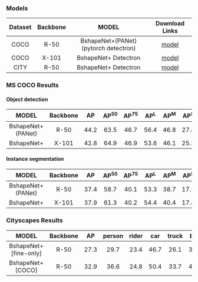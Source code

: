 ### Models


Dataset|Backbone|MODEL |Download Links 
:------------: |:------------: |:------------: |:------------:
COCO|R-50|BshapeNet+(PANet)(pytorch detectron) | [model](https://drive.google.com/open?id=1ypC62vZVSGK3QGnZTXkZpDsxavF04MAn) 
COCO|X-101| BshapeNet+ Detectron| [model](https://drive.google.com/open?id=1bo9g7pymsi3-SvMYFTiM0_a_9TziJ0FB) 
CITY|R-50|BshapeNet+ Detectron| [model](https://drive.google.com/open?id=1JGIyzHu7Xf-hHAmJ07Bea7vgIvWEF1Rp) 



### MS COCO Results
#### Object detection
MODEL|Backbone|AP|AP<sup>50|AP<sup>75|AP<sup>L|AP<sup>M|AP<sup>S 
:-------: |:-------: |:-------: |:-------: |:-------: |:-------: |:-------: |:-------: 
BshapeNet+(PANet) | R-50 | 44.2	|63.5|46.7	|56.4	|46.8	|27.4
BshapeNet+|X-101|42.8| 64.9| 46.9| 53.6| 46.1| 25.2

#### Instance segmentation
MODEL|Backbone|AP|AP<sup>50|AP<sup>75|AP<sup>L|AP<sup>M|AP<sup>S 
:-------: |:-------: |:-------: |:-------: |:-------: |:-------: |:-------: |:-------: 
BshapeNet+(PANet) | R-50 | 37.4| 58.7| 40.1| 53.3| 38.7| 17.1
BshapeNet+|X-101|37.9 |61.3| 40.2| 54.4| 40.4| 17.4
  
### Cityscapes Results
MODEL|Backbone|AP|person|rider|car|truck|bus|train|motorcycle|bicycle
:-------: |:-------: |:-------: |:-------: |:-------: |:-------: |:-------: |:-------: |:-------: |:-------: |:-------: 
BshapeNet+[fine-only]|R-50|27.3|29.7|23.4|46.7|26.1|33.3|24.8|20.3|14.1
BshapeNet+[COCO]|R-50|32.9|36.6|24.8|50.4|33.7|41.0|33.7|25.4|17.8
